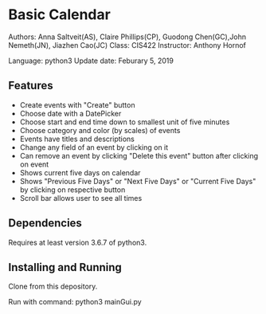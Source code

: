 # Basic Calendar
Authors:  Anna Saltveit(AS), Claire Phillips(CP), Guodong Chen(GC),John Nemeth(JN), Jiazhen Cao(JC)
Class:  CIS422
Instructor:  Anthony Hornof

Language:  python3
Update date:  Feburary 5, 2019

## Features
- Create events with "Create" button
- Choose date with a DatePicker
- Choose start and end time down to smallest unit of five minutes
- Choose category and color (by scales) of events
- Events have titles and descriptions
- Change any field of an event by clicking on it
- Can remove an event by clicking "Delete this event" button after clicking on event
- Shows current five days on calendar
- Shows "Previous Five Days" or "Next Five Days" or "Current Five Days" by clicking on respective button
- Scroll bar allows user to see all times

## Dependencies
Requires at least version 3.6.7 of python3.

## Installing and Running
Clone from this depository.

Run with command: python3 mainGui.py


